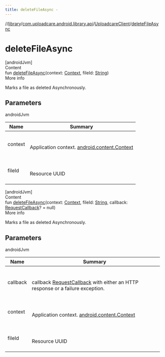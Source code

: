 ```yaml
---
title: deleteFileAsync -
---
```

//[library](../../index.md)/[com.uploadcare.android.library.api](../index.md)/[UploadcareClient](index.md)/[deleteFileAsync](delete-file-async.md)



# deleteFileAsync  
[androidJvm]  
Content  
fun [deleteFileAsync](delete-file-async.md)(context: [Context](https://developer.android.com/reference/kotlin/android/content/Context.html), fileId: [String](https://kotlinlang.org/api/latest/jvm/stdlib/kotlin/-string/index.html))  
More info  


Marks a file as deleted Asynchronously.



## Parameters  
  
androidJvm  
  
|  Name|  Summary| 
|---|---|
| <a name="com.uploadcare.android.library.api/UploadcareClient/deleteFileAsync/#android.content.Context#kotlin.String/PointingToDeclaration/"></a>context| <a name="com.uploadcare.android.library.api/UploadcareClient/deleteFileAsync/#android.content.Context#kotlin.String/PointingToDeclaration/"></a><br><br>Application context. [android.content.Context](https://developer.android.com/reference/kotlin/android/content/Context.html)<br><br>
| <a name="com.uploadcare.android.library.api/UploadcareClient/deleteFileAsync/#android.content.Context#kotlin.String/PointingToDeclaration/"></a>fileId| <a name="com.uploadcare.android.library.api/UploadcareClient/deleteFileAsync/#android.content.Context#kotlin.String/PointingToDeclaration/"></a><br><br>Resource UUID<br><br>
  
  


[androidJvm]  
Content  
fun [deleteFileAsync](delete-file-async.md)(context: [Context](https://developer.android.com/reference/kotlin/android/content/Context.html), fileId: [String](https://kotlinlang.org/api/latest/jvm/stdlib/kotlin/-string/index.html), callback: [RequestCallback](../../com.uploadcare.android.library.callbacks/-request-callback/index.md)? = null)  
More info  


Marks a file as deleted Asynchronously.



## Parameters  
  
androidJvm  
  
|  Name|  Summary| 
|---|---|
| <a name="com.uploadcare.android.library.api/UploadcareClient/deleteFileAsync/#android.content.Context#kotlin.String#com.uploadcare.android.library.callbacks.RequestCallback?/PointingToDeclaration/"></a>callback| <a name="com.uploadcare.android.library.api/UploadcareClient/deleteFileAsync/#android.content.Context#kotlin.String#com.uploadcare.android.library.callbacks.RequestCallback?/PointingToDeclaration/"></a><br><br>callback  [RequestCallback](../../com.uploadcare.android.library.callbacks/-request-callback/index.md) with either an HTTP response or a failure exception.<br><br>
| <a name="com.uploadcare.android.library.api/UploadcareClient/deleteFileAsync/#android.content.Context#kotlin.String#com.uploadcare.android.library.callbacks.RequestCallback?/PointingToDeclaration/"></a>context| <a name="com.uploadcare.android.library.api/UploadcareClient/deleteFileAsync/#android.content.Context#kotlin.String#com.uploadcare.android.library.callbacks.RequestCallback?/PointingToDeclaration/"></a><br><br>Application context. [android.content.Context](https://developer.android.com/reference/kotlin/android/content/Context.html)<br><br>
| <a name="com.uploadcare.android.library.api/UploadcareClient/deleteFileAsync/#android.content.Context#kotlin.String#com.uploadcare.android.library.callbacks.RequestCallback?/PointingToDeclaration/"></a>fileId| <a name="com.uploadcare.android.library.api/UploadcareClient/deleteFileAsync/#android.content.Context#kotlin.String#com.uploadcare.android.library.callbacks.RequestCallback?/PointingToDeclaration/"></a><br><br>Resource UUID<br><br>
  
  



